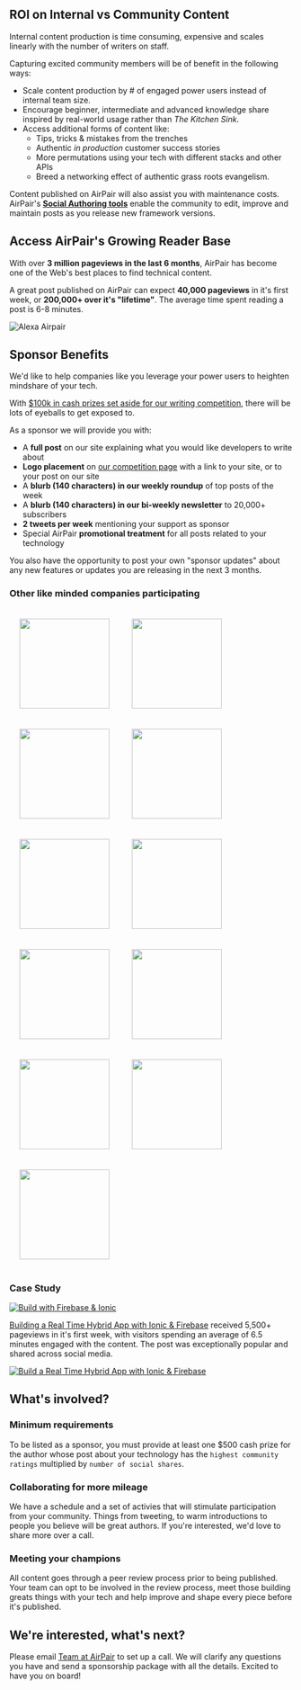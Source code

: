## ROI on Internal vs Community Content

Internal content production is time consuming, expensive and scales linearly with the number of writers on staff. 

Capturing excited community members will be of benefit in the following ways:

- Scale content production by # of engaged power users instead of internal team size.
- Encourage beginner, intermediate and advanced knowledge share inspired by real-world usage rather than *The Kitchen Sink*.
- Access additional forms of content like:
  - Tips, tricks & mistakes from the trenches
  - Authentic *in production* customer success stories
  - More permutations using your tech with different stacks and other APIs
  - Breed a networking effect of authentic grass roots evangelism. 

Content published on AirPair will also assist you with maintenance costs. AirPair's **[Social Authoring tools](//airpair.com/preview/draft/jk-git-authoring-annoucement)** enable the community to edit, improve and maintain posts as you release new framework versions.

## Access AirPair's Growing Reader Base

With over **3 million pageviews in the last 6 months**, AirPair has become one of the Web's best places to find technical content.

A great post published on AirPair can expect **40,000 pageviews** in it's first week, or **200,000+ over it's "lifetime"**. The average time spent reading a post is 6-8 minutes.

![Alexa Airpair](https://imgur.com/lCnq538.png)

<!--*Check out the stats on the [best posts published in 2014](//airpair.com/top-posts-on-airpair-in-2014). *-->


<!--33% of our readers come from the US, 8% from India, 5% from the UK, and 3% from Canada. -->

## Sponsor Benefits

We'd like to help companies like you leverage your power users to heighten mindshare of your tech.

With [$100k in cash prizes set aside for our writing competition](//airpair.com/100k-writing-competition), there will be lots of eyeballs to get exposed to.

As a sponsor we will provide you with: 

- A **full post** on our site explaining what you would like developers to write about
- **Logo placement** on [our competition page](//airpair.com/100k-writing-competition) with a link to your site, or to your post on our site
- A **blurb (140 characters) in our weekly roundup** of top posts of the week
- A **blurb (140 characters) in our bi-weekly newsletter** to 20,000+ subscribers
- **2 tweets per week** mentioning your support as sponsor
- Special AirPair **promotional treatment** for all posts related to your technology

You also have the opportunity to post your own "sponsor updates" about any new features or updates you are releasing in the next 3 months. 


### Other like minded companies participating

<img src="https:/static/img/pages/postscomp/logo-firebase.png" style="width:160px;margin:18px" />
<img src="https:/static/img/pages/postscomp/logo-pubnub.png" style="width:160px;margin:18px" />
<img src="https:/static/img/pages/postscomp/logo-rethinkdb.png" style="width:160px;margin:18px" />
<img src="https:/static/img/pages/postscomp/logo-coreos.png" style="width:160px;margin:18px" />
<img src="https:/static/img/pages/postscomp/logo-keen-io.png" style="width:160px;margin:18px" />
<img src="https:/static/img/pages/postscomp/logo-nginx.png" style="width:160px;margin:18px" />
<img src="https:/static/img/pages/postscomp/logo-rocket.png" style="width:160px;margin:18px" />
<img src="https:/static/img/pages/postscomp/logo-etcd.png" style="width:160px;margin:18px" />
<img src="https:/static/img/pages/postscomp/logo-twilio.png" style="width:160px;margin:18px" />
<img src="https:/static/img/pages/postscomp/logo-composeio.png" style="width:160px;margin:18px" />
<img src="https:/static/img/pages/postscomp/logo-neo4j.png" style="width:160px;margin:18px" />

### Case Study

[![Build with Firebase & Ionic ](https://imgur.com/aR62OFI.png)](//airpair.com/angularjs/posts/build-a-real-time-hybrid-app-with-ionic-firebase)

[Building a Real Time Hybrid App with Ionic & Firebase](//airpair.com/angularjs/posts/build-a-real-time-hybrid-app-with-ionic-firebase) received 5,500+ pageviews in it's first week, with visitors spending an average of 6.5 minutes engaged with the content. The post was exceptionally popular and shared across social media.

[![Build a Real Time Hybrid App with Ionic & Firebase](https://imgur.com/ykBVXNv.png)](https://twitter.com/Firebase/status/561198155828453376)

## What's involved?

### Minimum requirements

To be listed as a sponsor, you must provide at least one $500 cash prize for the author whose post about your technology has the `highest community ratings` multiplied by `number of social shares`.

### Collaborating for more mileage

We have a schedule and a set of activies that will stimulate participation from your community. Things from tweeting, to warm introductions to people you believe will be great authors. If you're interested, we'd love to share more over a call.

### Meeting your champions

All content goes through a peer review process prior to being published. Your team can opt to be involved in the review process, meet those building greats things with your tech and help improve and shape every piece before it's published.

## We're interested, what's next?

Please email [Team at AirPair](mailto:team@airpair.com?Subject=Writing%20competition%20sponsorship) to set up a call. We will clarify any questions you have and send a sponsorship package with all the details. Excited to have you on board!

